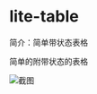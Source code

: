 # lite-table

简介：简单带状态表格

简单的附带状态的表格

![截图](https://unpkg.com/@icedesign/lite-table-block/screenshot.png)
